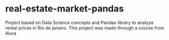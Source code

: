 # real-estate-market-pandas
Project based on Data Science concepts and Pandas library to analyze rental prices in Rio de janeiro. This project was made through a course from Alura
